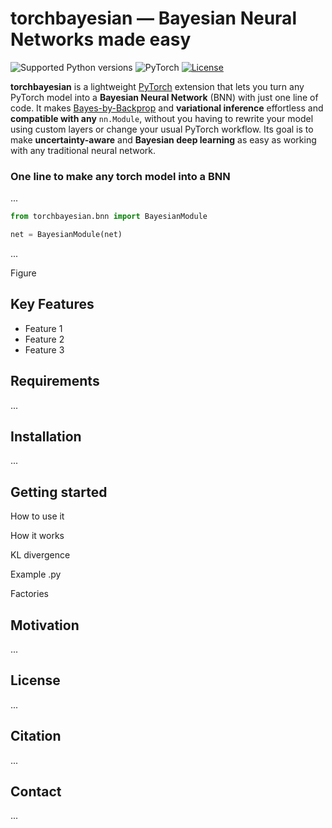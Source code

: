 # torchbayesian — Bayesian Neural Networks made easy

![Supported Python versions](https://raw.githubusercontent.com/Project-MONAI/MONAI/dev/docs/images/python.svg)
![PyTorch](https://img.shields.io/badge/PyTorch-1.10+-orange?logo=pytorch)
[![License](https://img.shields.io/badge/license-Apache%202.0-green.svg)](https://opensource.org/licenses/Apache-2.0)

**torchbayesian** is a lightweight [PyTorch](https://pytorch.org/) extension that lets you turn any PyTorch model into a **Bayesian Neural Network** (BNN) with just one line of code.
It makes [Bayes-by-Backprop](https://arxiv.org/abs/1505.05424) and **variational inference** effortless and **compatible with any** `nn.Module`, without you having to rewrite your model using custom layers or change your usual PyTorch workflow.
Its goal is to make **uncertainty-aware** and **Bayesian deep learning** as easy as working with any traditional neural network.

### One line to make any torch model into a BNN

...

```python
from torchbayesian.bnn import BayesianModule

net = BayesianModule(net)
```

...

Figure


## Key Features

- Feature 1
- Feature 2
- Feature 3

## Requirements

...

## Installation

...

## Getting started

How to use it

How it works

KL divergence

Example .py

Factories

## Motivation

...

## License

...

## Citation

...

## Contact

...
